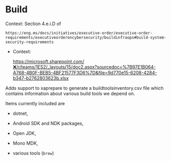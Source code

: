 # Build


Context: Section 4.e.i.D of 

    https://eng.ms/docs/initiatives/executive-order/executive-order-requirements/executiveorderoncybersecurity/buildinfraops#build-system-security-requirements

*   Context: 

    https://microsoft.sharepoint.com/❌/r/teams/1ES2/_layouts/15/doc2.aspx?sourcedoc=%7B97E1B064-A768-4B0F-BEB5-4BF21577F3D6%7D&file=9d770e15-6208-4284-b347-b2762803623b.xlsx


Adds support to xaprepare to generate a buildtoolsinventory.csv file
which contains information about various build tools we depend on.

Items currently included are 

*   dotnet, 

*   Android SDK and NDK packages,

*   Open JDK, 

*   Mono MDK, 

*   various tools (`brew`)

